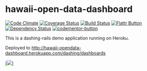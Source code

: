 # hawaii-open-data-dashboard


[![Code Climate](https://codeclimate.com/github/gottfrois/dashing-rails.png)](https://codeclimate.com/github/gottfrois/dashing-rails)
[![Coverage Status](https://coveralls.io/repos/gottfrois/dashing-rails/badge.png?branch=master)](https://coveralls.io/r/gottfrois/dashing-rails?branch=master)
[![Build Status](https://travis-ci.org/gottfrois/dashing-rails.png?branch=master)](https://travis-ci.org/gottfrois/dashing-rails)
[![Flattr Button](http://api.flattr.com/button/button-compact-static-100x17.png "Flattr This!")](https://flattr.com/thing/2339949/gottfroisdashing-rails-on-GitHub)
[![Dependency Status](https://gemnasium.com/gottfrois/dashing-rails.svg)](https://gemnasium.com/gottfrois/dashing-rails)
[![codementor-button](https://www.codementor.io/d/images/badge-dark.png "Codementor")](https://www.codementor.io/gottfrois?utm_campaign=profile&utm_source=button-gottfrois&utm_medium=dark)

This is a dashing-rails demo application running on Heroku.

Deployed to http://hawaii-opendata-dashboard.herokuapp.com/dashing/dashboards

[![](http://hawaii-opendata-dashboard.herokuapp.com/hawaii-opendata-screenshot.png)]


